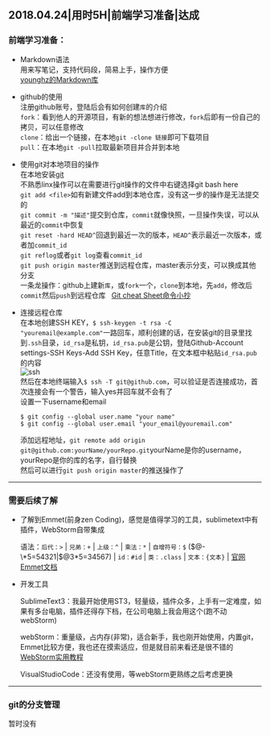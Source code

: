 <!-- 日期、学习用时、学习目标、是否达成 -->
2018.04.24|用时5H|前端学习准备|达成
---
<!-- 学的哪些比较透彻，说说自己的理解 -->
### 前端学习准备：
- Markdown语法  
用来写笔记，支持代码段，简易上手，操作方便  
[younghz的Markdown库](https:://github.com/younghz/Markdown "Markdown")  

- github的使用  
注册github账号，登陆后会有如何创建`库`的介绍  
`fork`：看到他人的开源项目，有新的想法想进行修改，`fork`后即有一份自己的拷贝，可以任意修改  
`clone`：给出一个链接，在本地`git -clone 链接`即可下载项目  
`pull`：在本地`git -pull`拉取最新项目并合并到本地  

- 使用git对本地项目的操作  
在本地安装[git](https://git-scm.com/downloads)  
不熟悉linx操作可以在需要进行git操作的文件中右键选择git bash here  
`git add <file>`如有新建文件add到本地仓库，没有这一步的操作是无法提交的  
`git commit -m "描述"`提交到仓库，`commit`就像快照，一旦操作失误，可以从最近的`commit`中恢复  
`git reset -hard HEAD^`回退到最近一次的版本，`HEAD^`表示最近一次版本，或者加`commit_id`  
`git reflog`或者`git log`查看`commit_id`  
`git push origin master`推送到远程仓库，master表示分支，可以换成其他分支  
一条龙操作：github上建新`库`，或`fork`一个，`clone`到本地，先`add`，修改后`commit`然后`push`到远程仓库  
[Git cheat Sheet命令小抄](https://pic1.zhimg.com/v2-d65f30212ad48099391577064047ecdf_r.jpg)  

- 连接远程仓库  
在本地创建SSH KEY，`$ ssh-keygen -t rsa -C "youremail@example.com"`一路回车，顺利创建的话，在安装git的目录里找到`.ssh`目录，`id_rsa`是私钥，`id_rsa.pub`是公钥，登陆Github-Account settings-SSH Keys-Add SSH Key，任意Title，在文本框中粘贴`id_rsa.pub`的内容  
![ssh](https://cdn.liaoxuefeng.com/cdn/files/attachments/001384908342205cc1234dfe1b541ff88b90b44b30360da000/0)  
然后在本地终端输入`$ ssh -T git@github.com`，可以验证是否连接成功，首次连接会有一个警告，输入yes并回车就不会有了  
设置一下username和email  
    ```
    $ git config --global user.name "your name"
    $ git config --global user.email "your_email@youremail.com"
    ```
    添加远程地址，`git remote add origin git@github.com:yourName/yourRepo.git`yourName是你的username，yourRepo是你的库的名字，自行替换  
    然后可以进行`git push origin master`的推送操作了

---
<!-- 哪些了解了一些，还需要继续深入阅读 -->
### 需要后续了解
- 了解到Emmet(前身zen Coding)，感觉是值得学习的工具，sublimetext中有插件，WebStorm自带集成

    语法：`后代：>` | `兄弟：+` | `上级：^` | `乘法：*` | `自增符号：$` ($@-\*5=54321|$@3\*5=34567) | `id：#id` | `类：.class` | `文本：{文本}` |
[官网Emmet文档](https://docs.emmet.io/cheat-sheet/)

- 开发工具

    SublimeText3：我最开始使用ST3，轻量级，插件众多，上手有一定难度，如果有多台电脑，插件还得存下档，在公司电脑上我会用这个(跑不动webStorm)

    webStorm：重量级，占内存(非常)，适合新手，我也刚开始使用，内置git，Emmet比较方便，我也还在摸索适应，但是就目前来看还是很不错的  
    [WebStorm实用教程](https://www.jianshu.com/p/4ce97b360c13)


    VisualStudioCode：还没有使用，等webStorm更熟练之后考虑更换

---

<!-- 哪些学习了之后还有疑问，记录下问题，待解决 -->
### git的分支管理  
暂时没有
